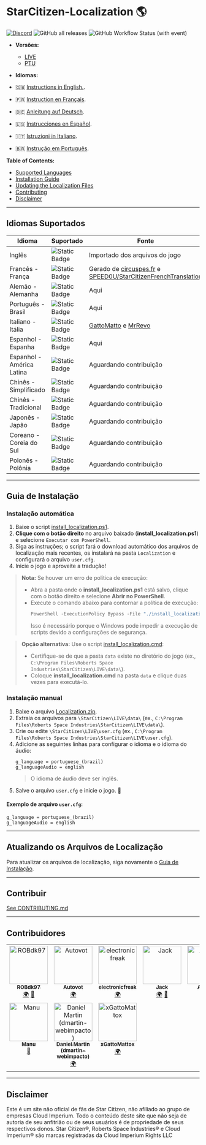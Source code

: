 # StarCitizen-Localization 🌎

[![Discord](https://img.shields.io/discord/1185135396112322620?logo=discord&label=discord)](https://discord.gg/Gbvz9fTmZU)
![GitHub all releases](https://img.shields.io/github/downloads/Dymerz/StarCitizen-Localization/total)
![GitHub Workflow Status (with event)](https://img.shields.io/github/actions/workflow/status/Dymerz/StarCitizen-Localization/.github%2Fworkflows%2Fvalidate-global-ini.yaml?event=push&label=INI%20Validation&link=https%3A%2F%2Fgithub.com%2FDymerz%2FStarCitizen-Localization%2Factions%2Fworkflows%2Fvalidate-global-ini.yaml)

- **Versões:** 
  - [LIVE](https://github.com/Dymerz/StarCitizen-Localization/blob/main/README_ptbr.md) 
  - [PTU](https://github.com/Dymerz/StarCitizen-Localization/blob/ptu/README_ptbr.md)

- **Idiomas:**
- 🇬🇧 [Instructions in English.](README.md).
- 🇫🇷 [Instruction en Français](README_fr.md).
- 🇩🇪 [Anleitung auf Deutsch](README_de.md).
- 🇪🇸 [Instrucciones en Español](README_es.md).
- 🇮🇹 [Istruzioni in Italiano](README_it.md).
- 🇧🇷 [Instrução em Português](README_ptbr.md).

**Table of Contents:**
  - [Supported Languages](#supported-languages)
  - [Installation Guide](#installation-guide)
  - [Updating the Localization Files](#contributing)
  - [Contributing](#contributing)
  - [Disclaimer](#Disclaimer)

---
## Idiomas Suportados

| Idioma                  | Suportado | Fonte |
|--------------------------|-----------|-------|
| Inglês                  | ![Static Badge](https://img.shields.io/badge/4.0.1-LIVE-brightgreen) | Importado dos arquivos do jogo |
| Francês - França        | ![Static Badge](https://img.shields.io/badge/3.24.3-LIVE-brightgreen) | Gerado de [circuspes.fr](https://traduction.circuspes.fr) e [SPEED0U/StarCitizenFrenchTranslation](https://github.com/SPEED0U/StarCitizenFrenchTranslation) |
| Alemão - Alemanha       | ![Static Badge](https://img.shields.io/badge/4.0.1-LIVE-brightgreen) | Aqui |
| Português - Brasil      | ![Static Badge](https://img.shields.io/badge/4.0.1-LIVE-brightgreen) | Aqui |
| Italiano - Itália       | ![Static Badge](https://img.shields.io/badge/3.24.1-LIVE-yellow) | [GattoMatto](https://robertsspaceindustries.com/citizens/GattoMatto) e [MrRevo](https://robertsspaceindustries.com/citizens/MrRevo) |
| Espanhol - Espanha      | ![Static Badge](https://img.shields.io/badge/3.23.1a-LIVE-orange) | Aqui |
| Espanhol - América Latina | ![Static Badge](https://img.shields.io/badge/x.xx.x-LIVE-darkred) | Aguardando contribuição |
| Chinês - Simplificado   | ![Static Badge](https://img.shields.io/badge/x.xx.x-LIVE-darkred) | Aguardando contribuição |
| Chinês - Tradicional    | ![Static Badge](https://img.shields.io/badge/x.xx.x-LIVE-darkred) | Aguardando contribuição |
| Japonês - Japão         | ![Static Badge](https://img.shields.io/badge/x.xx.x-LIVE-darkred) | Aguardando contribuição |
| Coreano - Coreia do Sul | ![Static Badge](https://img.shields.io/badge/x.xx.x-LIVE-darkred) | Aguardando contribuição |
| Polonês - Polônia       | ![Static Badge](https://img.shields.io/badge/x.xx.x-LIVE-darkred) | Aguardando contribuição |

---
## Guia de Instalação


### Instalação automática

1. Baixe o script [install_localization.ps1](https://github.com/Dymerz/StarCitizen-Localization/releases/latest/download/install_localization.ps1).
2. **Clique com o botão direito** no arquivo baixado (**install_localization.ps1**) e selecione `Executar com PowerShell`.
3. Siga as instruções; o script fará o download automático dos arquivos de localização mais recentes, os instalará na pasta `Localization` e configurará o arquivo `user.cfg`.
4. Inicie o jogo e aproveite a tradução!

> **Nota:** Se houver um erro de política de execução:
> - Abra a pasta onde o **install_localization.ps1** está salvo, clique com o botão direito e selecione **Abrir no PowerShell**.
> - Execute o comando abaixo para contornar a política de execução:
>   ```powershell
>   PowerShell -ExecutionPolicy Bypass -File "./install_localization.ps1"
>   ```
>   Isso é necessário porque o Windows pode impedir a execução de scripts devido a configurações de segurança.

> **Opção alternativa:** Use o script [install_localization.cmd](https://github.com/Dymerz/StarCitizen-Localization/releases/latest/download/install_localization.cmd):
> - Certifique-se de que a pasta `data` existe no diretório do jogo (ex., `C:\Program Files\Roberts Space Industries\StarCitizen\LIVE\data\`).
> - Coloque **install_localization.cmd** na pasta `data` e clique duas vezes para executá-lo.

### Instalação manual

1. Baixe o arquivo [Localization.zip](https://github.com/Dymerz/StarCitizen-Localization/releases/latest/download/Localization.zip).
2. Extraia os arquivos para `\StarCitizen\LIVE\data\` (ex., `C:\Program Files\Roberts Space Industries\StarCitizen\LIVE\data\`).
3. Crie ou edite `\StarCitizen\LIVE\user.cfg` (ex., `C:\Program Files\Roberts Space Industries\StarCitizen\LIVE\user.cfg`).
4. Adicione as seguintes linhas para configurar o idioma e o idioma do áudio:
   ```plaintext
   g_language = portuguese_(brazil)
   g_languageAudio = english
   ```
   > O idioma de áudio deve ser inglês.
5. Salve o arquivo `user.cfg` e inicie o jogo. 🚀

#### Exemplo de arquivo `user.cfg`:
```plaintext
g_language = portuguese_(brazil)
g_languageAudio = english
```

---
## Atualizando os Arquivos de Localização
Para atualizar os arquivos de localização, siga novamente o [Guia de Instalação](#guia-de-instalação).

---
## Contribuir
[See CONTRIBUTING.md](CONTRIBUTING.md)

---
## Contribuidores
<!-- ALL-CONTRIBUTORS-LIST:START - Do not remove or modify this section -->
<!-- prettier-ignore-start -->
<!-- markdownlint-disable -->
<table>
  <tbody>
    <tr>
      <td align="center" valign="top" width="14.28%"><a href="https://github.com/ROBdk97"><img src="https://avatars.githubusercontent.com/u/9892024?v=4?s=100" width="100px;" alt="ROBdk97"/><br /><sub><b>ROBdk97</b></sub></a><br /><a href="#translation-ROBdk97" title="Translation">🌍</a> <a href="#projectManagement-ROBdk97" title="Project Management">📆</a></td>
      <td align="center" valign="top" width="14.28%"><a href="https://github.com/Autovot"><img src="https://avatars.githubusercontent.com/u/87210193?v=4?s=100" width="100px;" alt="Autovot"/><br /><sub><b>Autovot</b></sub></a><br /><a href="#translation-Autovot" title="Translation">🌍</a></td>
      <td align="center" valign="top" width="14.28%"><a href="https://github.com/electronicfreak"><img src="https://avatars.githubusercontent.com/u/11193801?v=4?s=100" width="100px;" alt="electronicfreak"/><br /><sub><b>electronicfreak</b></sub></a><br /><a href="#translation-electronicfreak" title="Translation">🌍</a></td>
      <td align="center" valign="top" width="14.28%"><a href="https://github.com/Jack-mk"><img src="https://avatars.githubusercontent.com/u/22667101?v=4?s=100" width="100px;" alt="Jack"/><br /><sub><b>Jack</b></sub></a><br /><a href="#translation-Jack-mk" title="Translation">🌍</a> <a href="#projectManagement-Jack-mk" title="Project Management">📆</a></td>
      <td align="center" valign="top" width="14.28%"><a href="https://github.com/Auhrus"><img src="https://avatars.githubusercontent.com/u/57270834?v=4?s=100" width="100px;" alt="Auhrus"/><br /><sub><b>Auhrus</b></sub></a><br /><a href="#translation-Auhrus" title="Translation">🌍</a> <a href="#projectManagement-Auhrus" title="Project Management">📆</a></td>
      <td align="center" valign="top" width="14.28%"><a href="https://github.com/Nxzzin"><img src="https://avatars.githubusercontent.com/u/148262077?v=4?s=100" width="100px;" alt="Nxzzin"/><br /><sub><b>Nxzzin</b></sub></a><br /><a href="#translation-Nxzzin" title="Translation">🌍</a></td>
      <td align="center" valign="top" width="14.28%"><a href="https://github.com/InterPlay02"><img src="https://avatars.githubusercontent.com/u/23037423?v=4?s=100" width="100px;" alt="InterPlay"/><br /><sub><b>InterPlay</b></sub></a><br /><a href="#translation-InterPlay02" title="Translation">🌍</a></td>
    </tr>
    <tr>
      <td align="center" valign="top" width="14.28%"><a href="https://github.com/Brill65"><img src="https://avatars.githubusercontent.com/u/8363399?v=4?s=100" width="100px;" alt="Manu"/><br /><sub><b>Manu</b></sub></a><br /><a href="#review-Brill65" title="Reviewed Pull Requests">👀</a></td>
      <td align="center" valign="top" width="14.28%"><a href="https://github.com/danidomen"><img src="https://avatars.githubusercontent.com/u/5998908?v=4?s=100" width="100px;" alt="Daniel Martin (dmartin-webimpacto)"/><br /><sub><b>Daniel Martin (dmartin-webimpacto)</b></sub></a><br /><a href="#translation-danidomen" title="Translation">🌍</a></td>
	  <td align="center" valign="top" width="14.28%"><a href="https://github.com/xGattoMattox"><img src="https://avatars.githubusercontent.com/u/149336969?v=4?s=100" width="100px;" alt="xGattoMattox"/><br /><sub><b>xGattoMattox</b></sub></a><br /><a href="#translation-xGattoMattox" title="Translation">🌍</a></td>
    </tr>
  </tbody>
</table>

<!-- markdownlint-restore -->
<!-- prettier-ignore-end -->

<!-- ALL-CONTRIBUTORS-LIST:END -->

---
## Disclaimer
Este é um site não oficial de fãs de Star Citizen, não afiliado ao grupo de empresas Cloud Imperium. Todo o conteúdo deste site que não seja de autoria de seu anfitrião ou de seus usuários é de propriedade de seus respectivos donos. Star Citizen®, Roberts Space Industries® e Cloud Imperium® são marcas registradas da Cloud Imperium Rights LLC
